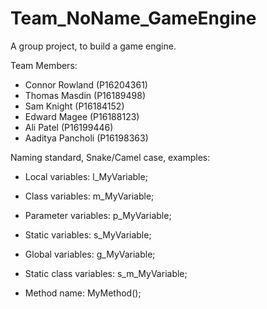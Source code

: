 # Team_NoName_GameEngine
A group project, to build a game engine.

Team Members:
- Connor Rowland (P16204361)
- Thomas Masdin (P16189498)
- Sam Knight (P16184152)
- Edward Magee (P16188123)
- Ali Patel (P16199446)
- Aaditya Pancholi (P16198363)

Naming standard, Snake/Camel case, examples:
- Local variables: l_MyVariable;
- Class variables: m_MyVariable;
- Parameter variables: p_MyVariable;
- Static variables: s_MyVariable;
- Global variables: g_MyVariable;
- Static class variables: s_m_MyVariable;

- Method name: MyMethod();
